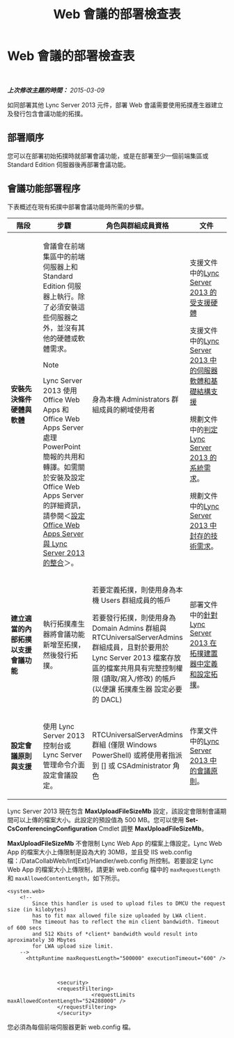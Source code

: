 ﻿---
title: Web 會議的部署檢查表
TOCTitle: Web 會議的部署檢查表
ms:assetid: 9908ebe0-e5d3-4920-b9b1-85021f7e69e9
ms:mtpsurl: https://technet.microsoft.com/zh-tw/library/JJ205104(v=OCS.15)
ms:contentKeyID: 49291750
ms.date: 08/10/2015
mtps_version: v=OCS.15
ms.translationtype: HT
---

# Web 會議的部署檢查表

 

_**上次修改主題的時間：** 2015-03-09_

如同部署其他 Lync Server 2013 元件，部署 Web 會議需要使用拓撲產生器建立及發行包含會議功能的拓撲。

## 部署順序

您可以在部署初始拓撲時就部署會議功能，或是在部署至少一個前端集區或Standard Edition 伺服器後再部署會議功能。

## 會議功能部署程序

下表概述在現有拓撲中部署會議功能時所需的步驟。


<table>
<colgroup>
<col style="width: 25%" />
<col style="width: 25%" />
<col style="width: 25%" />
<col style="width: 25%" />
</colgroup>
<thead>
<tr class="header">
<th>階段</th>
<th>步驟</th>
<th>角色與群組成員資格</th>
<th>文件</th>
</tr>
</thead>
<tbody>
<tr class="odd">
<td><p><strong>安裝先決條件硬體與軟體</strong></p></td>
<td><p>會議會在前端集區中的前端伺服器上和 Standard Edition 伺服器上執行。除了必須安裝這些伺服器之外，並沒有其他的硬體或軟體需求。</p>
<div class="alert">

> [!NOTE]  
> Lync Server 2013 使用 Office Web Apps 和 Office Web Apps Server 處理 PowerPoint 簡報的共用和轉譯。如需關於安裝及設定 Office Web Apps Server 的詳細資訊，請參閱＜<a href="lync-server-2013-enabling-office-web-apps-server-and-lync-server-2013.md">設定 Office Web Apps Server 與 Lync Server 2013 的整合</a>＞。


</div></td>
<td><p>身為本機 Administrators 群組成員的網域使用者</p></td>
<td><p>支援文件中的<a href="lync-server-2013-supported-hardware.md">Lync Server 2013 的受支援硬體</a></p>
<p>支援文件中的<a href="lync-server-2013-server-software-and-infrastructure-support.md">Lync Server 2013 中的伺服器軟體和基礎結構支援</a></p>
<p>規劃文件中的<a href="lync-server-2013-determining-your-system-requirements.md">判定 Lync Server 2013 的系統需求</a>。</p>
<p>規劃文件中的<a href="lync-server-2013-technical-requirements-for-archiving.md">Lync Server 2013 中封存的技術需求</a>。</p>
<p></p></td>
</tr>
<tr class="even">
<td><p><strong>建立適當的內部拓撲以支援會議功能</strong></p></td>
<td><p>執行拓撲產生器將會議功能新增至拓撲，然後發行拓撲。</p></td>
<td><p>若要定義拓撲，則使用身為本機 Users 群組成員的帳戶</p>
<p>若要發行拓撲，則使用身為 Domain Admins 群組與 RTCUniversalServerAdmins 群組成員，且對於要用於 Lync Server 2013 檔案存放區的檔案共用具有完整控制權限 (讀取/寫入/修改) 的帳戶 (以便讓 拓撲產生器 設定必要的 DACL)</p></td>
<td><p>部署文件中的<a href="lync-server-2013-define-and-configure-a-topology-in-topology-builder.md">針對 Lync Server 2013 在拓撲建置器中定義和設定拓撲</a>。</p></td>
</tr>
<tr class="odd">
<td><p><strong>設定會議原則與支援</strong></p></td>
<td><p>使用 Lync Server 2013 控制台或 Lync Server 管理命令介面設定會議設定。</p></td>
<td><p>RTCUniversalServerAdmins 群組 (僅限 Windows PowerShell) 或將使用者指派到 [] 或 CSAdministrator 角色</p></td>
<td><p>作業文件中的<a href="lync-server-2013-conferencing-policies.md">Lync Server 2013 中的會議原則</a>。</p></td>
</tr>
</tbody>
</table>


Lync Server 2013 現在包含 **MaxUploadFileSizeMb** 設定，該設定會限制會議期間可以上傳的檔案大小。此設定的預設值為 500 MB。您可以使用 **Set-CsConferencingConfiguration** Cmdlet 調整 **MaxUploadFileSizeMb**。

**MaxUploadFileSizeMb** 不會限制 Lync Web App 的檔案上傳設定。Lync Web App 的檔案大小上傳限制是設為大約 30MB，並且受 IIS web.config 檔：/DataCollabWeb/Int\[Ext\]/Handler/web.config 所控制。若要設定 Lync Web App 的檔案大小上傳限制，請更新 web.config 檔中的 `maxRequestLength` 和 `maxAllowedContentLength`，如下所示。

    <system.web>
        <!-- 
            Since this handler is used to upload files to DMCU the request size (in kilobytes) 
            has to fit max allowed file size uploaded by LWA client.
            The timeout has to reflect the min client bandwidth. Timeout of 600 secs 
            and 512 Kbits of *client* bandwidth would result into aproximately 30 Mbytes 
            for LWA upload size limit.
        -->
          <httpRuntime maxRequestLength="500000" executionTimeout="600" />
    
    
    
                    <security>
                    <requestFiltering>
                               <requestLimits maxAllowedContentLength="524288000" />
                    </requestFiltering>
                    </security>

您必須為每個前端伺服器更新 web.config 檔。

